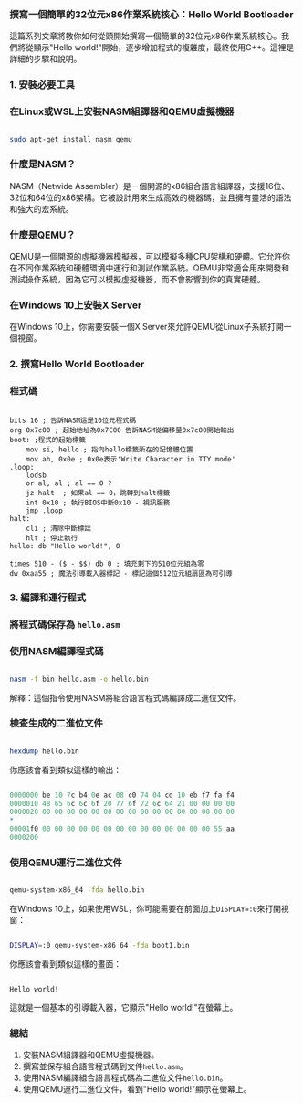 ### 撰寫一個簡單的32位元x86作業系統核心：Hello World Bootloader

這篇系列文章將教你如何從頭開始撰寫一個簡單的32位元x86作業系統核心。我們將從顯示"Hello world!"開始，逐步增加程式的複雜度，最終使用C++。這裡是詳細的步驟和說明。

### 1. 安裝必要工具

### 在Linux或WSL上安裝NASM組譯器和QEMU虛擬機器

```bash

sudo apt-get install nasm qemu

```

### 什麼是NASM？

NASM（Netwide Assembler）是一個開源的x86組合語言組譯器，支援16位、32位和64位的x86架構。它被設計用來生成高效的機器碼，並且擁有靈活的語法和強大的宏系統。

### 什麼是QEMU？

QEMU是一個開源的虛擬機器模擬器，可以模擬多種CPU架構和硬體。它允許你在不同作業系統和硬體環境中運行和測試作業系統。QEMU非常適合用來開發和測試操作系統，因為它可以模擬虛擬機器，而不會影響到你的真實硬體。

### 在Windows 10上安裝X Server

在Windows 10上，你需要安裝一個X Server來允許QEMU從Linux子系統打開一個視窗。

### 2. 撰寫Hello World Bootloader

### 程式碼

```

bits 16 ; 告訴NASM這是16位元程式碼
org 0x7c00 ; 起始地址為0x7C00 告訴NASM從偏移量0x7c00開始輸出
boot: ;程式的起始標籤
    mov si, hello ; 指向hello標籤所在的記憶體位置
    mov ah, 0x0e ; 0x0e表示'Write Character in TTY mode'
.loop:
    lodsb
    or al, al ; al == 0 ?
    jz halt  ; 如果al == 0，跳轉到halt標籤
    int 0x10 ; 執行BIOS中斷0x10 - 視訊服務
    jmp .loop
halt:
    cli ; 清除中斷標誌
    hlt ; 停止執行
hello: db "Hello world!", 0

times 510 - ($ - $$) db 0 ; 填充剩下的510位元組為零
dw 0xaa55 ; 魔法引導載入器標記 - 標記這個512位元組扇區為可引導

```


### 3. 編譯和運行程式

### 將程式碼保存為 `hello.asm`

### 使用NASM編譯程式碼

```bash

nasm -f bin hello.asm -o hello.bin

```

解釋：這個指令使用NASM將組合語言程式碼編譯成二進位文件。

### 檢查生成的二進位文件

```bash

hexdump hello.bin

```

你應該會看到類似這樣的輸出：

```r

0000000 be 10 7c b4 0e ac 08 c0 74 04 cd 10 eb f7 fa f4
0000010 48 65 6c 6c 6f 20 77 6f 72 6c 64 21 00 00 00 00
0000020 00 00 00 00 00 00 00 00 00 00 00 00 00 00 00 00
*
00001f0 00 00 00 00 00 00 00 00 00 00 00 00 00 00 55 aa
0000200

```

### 使用QEMU運行二進位文件

```bash

qemu-system-x86_64 -fda hello.bin

```

在Windows 10上，如果使用WSL，你可能需要在前面加上`DISPLAY=:0`來打開視窗：

```bash

DISPLAY=:0 qemu-system-x86_64 -fda boot1.bin

```

你應該會看到類似這樣的畫面：

```

Hello world!

```

這就是一個基本的引導載入器，它顯示"Hello world!"在螢幕上。

### 總結

1. 安裝NASM組譯器和QEMU虛擬機器。
2. 撰寫並保存組合語言程式碼到文件`hello.asm`。
3. 使用NASM編譯組合語言程式碼為二進位文件`hello.bin`。
4. 使用QEMU運行二進位文件，看到"Hello world!"顯示在螢幕上。